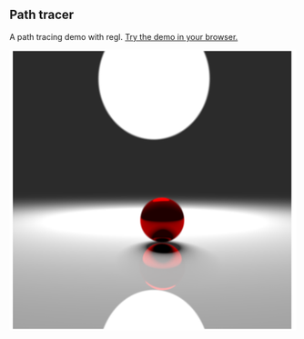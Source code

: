 ## Path tracer

A path tracing demo with regl.
[Try the demo in your browser.](https://dongoa.github.io/path-tracer/index.html)

![图片](1.png "图片")